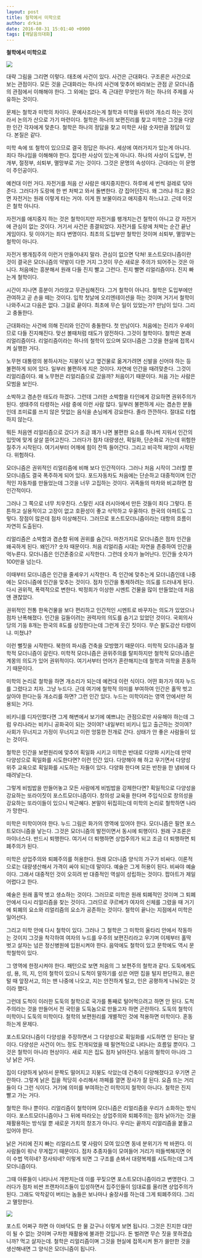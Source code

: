 ```yaml
---
layout: post
title: 철학에서 미학으로
author: drkim
date: 2016-08-31 15:01:40 +0900
tags: [깨달음의대화]
---
```

**철학에서 미학으로**

  




![](/files/attach/images/198/778/746/10.jpg)   


  


대략 그림을 그리면 이렇다. 태초에 사건이 있다. 사건은 근대화다. 구조론은 사건으로 보는 관점이다. 모든 것을 근대화라는 하나의 사건에 맞추어 바라보는 관점 곧 모더니즘의 관점에서 이해해야 한다. 그 외에는 없다. 즉 근대란 무엇인가 하는 하나의 주제를 사유하는 것이다. 

  


문제는 철학과 미학의 차이다. 문예사조라는게 철학과 미학을 뒤섞어 개소리 하는 것이라서 논의가 산으로 가기 마련이다. 철학은 하나의 보편진리를 찾고 미학은 그것을 다양한 인간 각자에게 맞춘다. 철학은 하나의 정답을 찾고 미학은 사람 숫자만큼 정답이 있다. 본질은 같다. 

  


미학 속에 또 철학이 있으므로 결국 정답은 하나다. 세상에 여러가지가 있는게 아니다. 죄다 하나임을 이해해야 한다. 잡다한 사상이 있는게 아니다. 하나의 사상이 도입부, 전개부, 절정부, 쇠퇴부, 멸망부로 가는 것이다. 그것은 문명의 속성이다. 근대라는 이 문명이 주인공이다. 

  


예컨대 이런 거다. 자전거를 처음 산 사람은 애지중지한다. 하루에 세 번씩 걸레로 닦아준다. 그러다가 도랑에 한 번 처박고 와서 돌변한다. 걍 집어던진다. 왜 그러냐 하고 물으면 자전거는 원래 이렇게 타는 거야. 이게 뭔 보물이라고 애지중지 하느냐고. 근데 이것은 철학 아니다. 

  


자전거를 애지중지 하는 것은 철학이지만 자전거를 팽개치는건 철학이 아니고 걍 자전거에 관심이 없는 것이다. 거기서 사건은 종결되었다. 자전거를 도랑에 처박는 순간 끝난 게임이다. 뒷 이야기는 죄다 변명이다. 최초의 도입부만 철학인 것이며 쇠퇴부, 멸망부는 철학이 아니다. 

  


자전거 팽개침주의 이런거 만들어내지 말라. 관심이 없으면 닥쳐! 포스트모더니즘이란 것이 결국은 모더니즘의 약발이 다한 거지 그것이 무슨 새로운 주의가 되어주는 것은 아니다. 처음에는 흥분해서 원래 다들 진지 빨고 그런다. 진지 빨면 리얼리즘이다. 진지 빠는게 철학이다. 

  


시간이 지나면 흥분이 가라앉고 무관심해진다. 그거 철학이 아니다. 철학은 도입부에만 관여하고 곧 손을 떼는 것이다. 입학 첫날에 오리엔테이션을 하는 것이며 거기서 철학이 나와주시고 다음은 없다. 그걸로 끝이다. 최초에 무슨 일이 있었는가? 만남이 있다. 그리고 충돌한다. 

  


근대화라는 사건에 의해 진리와 인간이 충돌한다. 첫 만남이다. 처음에는 진리가 우세이므로 다들 진지해진다. 맞선 볼때처럼 태도가 얌전하다. 그것이 철학이다. 철학은 본래 리얼리즘이다. 리얼리즘이라는 하나의 철학이 있으며 모더니즘은 그것을 현실에 접목시켜 실행한 거다. 

  


노무현 대통령의 봉하사저는 지붕이 낮고 옆건물로 옮겨가려면 신발을 신어야 하는 등 불편하게 되어 있다. 일부러 불편하게 지은 것이다. 자연에 인간을 때려맞춘다. 그것이 리얼리즘이다. 왜 노무현은 리얼리즘으로 갔을까? 처음이기 때문이다. 처음 가는 사람은 모범을 보인다. 

  


소박하고 겸손한 태도라 하겠다. 그런데 그러한 소박함을 타인에게 강요하면 권위주의가 된다. 생태주의 타령하는 사람 중에 이런 사람 많다. 일부러 불편하게 사는 겸손한 분들인데 조미료를 쓰지 않은 맛없는 음식을 손님에게 강요한다. 졸라 깐깐하다. 절대로 타협하지 않는다. 

  


뭐든 처음엔 리얼리즘으로 갔다가 조금 꽤가 나면 불편한 요소를 하나씩 지워서 인간의 입맛에 맞게 살살 뜯어고친다. 그러다가 점차 대량생산, 획일화, 단순화로 가는데 위험한 질주가 시작된다. 여기서부터 어깨에 힘이 잔뜩 들어간다. 그리고 비극적 재앙이 시작된다. 위험하다. 

  


모더니즘은 권위적인 리얼리즘에 비해 보다 인간적이다. 그러나 처음 시작이 그러할 뿐 모더니즘도 결국 폭주하게 되어 있다. 포드자동차도 처음에는 단순하고 대중적이며 인간적인 자동차를 만들었는데 그것을 너무 고집하는 것이다. 귀족들의 마차와 비교하면 참 인간적이다. 

  


그러나 그 쪽으로 너무 치우친다. 스탈린 시대 러시아에서 만든 것들이 죄다 그렇다. 튼튼하고 실용적이고 고장이 없고 호환성이 좋고 삭막하고 우울하다. 한국의 아파트도 그렇다. 장점이 많은데 점차 이상해진다. 그러므로 포스트모더니즘이라는 대항의 흐름이 자연히 도출된다. 

  


리얼리즘은 소박함과 겸손함 뒤에 권위를 숨긴다. 마찬가지로 모더니즘은 점차 인간을 왜곡하게 된다. 왜인가? 숫자 때문이다. 처음 리얼리즘 시대는 자연을 존중하여 인간을 억누른다. 모더니즘은 인간존중으로 시작한다. 그런데 숫자가 늘어난다. 인간들 숫자가 100만을 넘는다. 

  


이때부터 모더니즘은 인간을 줄세우기 시작한다. 즉 인간에 맞추는게 모더니즘인데 나중에는 모더니즘에 인간을 맞추는 것이다. 점차 인간을 통제하려는 의도를 드러내게 된다. 다시 권위적, 폭력적으로 변한다. 박정희가 이상한 시멘트 건물을 많이 만들었는데 처음엔 괜찮았다. 

  


권위적인 전통 한옥건물을 보다 편리하고 인간적인 시멘트로 바꾸자는 의도가 있었으나 점차 난폭해졌다. 인간을 길들이려는 권력자의 의도를 숨기고 있었던 것이다. 국회의사당의 기둥 8개는 한국의 8도를 상징한다는데 그런게 웃긴 짓이다. 무슨 팔도강산 타령이냐. 미쳤냐? 

  


이런 뻘짓을 시작한다. 북한의 파시즘 건축을 모방했기 때문이다. 미학적 모더니즘과 철학적 모더니즘이 갈린다. 미학적 모더니즘은 권위주의를 탈피하지만 철학적 모더니즘은 계몽의 의도가 있어 권위적이다. 여기서부터 언어가 혼란해지는데 철학과 미학을 혼동하기 때문이다. 

  


미학의 논리로 철학을 하면 개소리가 되는데 예컨대 이런 식이다. 어떤 화가가 여자 누드를 그렸다고 치자. 그냥 누드다. 근데 여기에 철학적 의미를 부여하여 인간은 홀딱 벗고 살아야 한다는둥 개소리를 하면? 그런 인간 있다. 누드는 미학이라는 영역 안에서만 허용되는 거다. 

  


비키니를 디자인했다면 그게 해변에서 보기에 예쁘냐는 관점으로만 사유해야 하는데 그럼 우리나라는 비키니 공화국이 되는 것이여? 내일부터 비키니 입고 출근하는 것이여? 사회가 무너지고 가정이 무너지고 이런 엉뚱한 전개로 간다. 상태가 안 좋은 사람들이 있는 것이다. 

  


철학은 인간을 보편원리에 맞추어 획일화 시키고 미학은 반대로 다양화 시키는데 만약 다양성으로 획일화를 시도한다면? 이런 인간 있다. 다양해야 해 하고 우기면서 다양성 위주 교육으로 획일화를 시도하는 자들이 있다. 다양화 한다며 모든 반찬을 한 냄비에 다 때려넣는다. 

  


그렇게 비빔밥을 만들어놓고 모든 사람에게 비빔밥을 강제한다면? 획일적으로 다양성을 강요하는 또라이짓이 포스트모더니즘이다. 창의성 교육을 한다며 주입식으로 창의성을 강요하는 또라이들이 있으니 박근혜다. 본말이 뒤집히는데 미학의 논리로 철학하면 나라가 망한다. 

  


미학은 미학이어야 한다. 누드 그림은 화가의 영역에 있어야 한다. 모더니즘은 필연 포스트모더니즘을 낳는다. 그것은 모더니즘의 발전이면서 동시에 퇴행이다. 원래 구조론은 마이너스다. 반드시 퇴행한다. 여기서 더 퇴행하면 상업주의가 되고 조금 더 퇴행하면 퇴폐주의가 된다. 

  


미학은 상업주의와 퇴폐주의를 허용한다. 원래 모더니즘 양식의 가구가 비싸다. 이론적으로는 대량생산해서 가격이 싸야 되는데 말이다. 예술은 그게 허용이 된다. 비싸야 예술이다. 그래서 대중적인 것이 오히려 반 대중적인 역설이 성립하는 것이다. 팝아트가 제일 어렵다고 한다. 

  


예술은 원래 홀딱 벗고 생쇼하는 것이다. 그러므로 미학은 원래 퇴폐적인 것이며 그 퇴폐 안에서 다시 리얼리즘을 찾는 것이다. 그러므로 쿠르베가 여자의 신체를 그렸을 때 거기에 퇴폐의 요소와 리얼리즘의 요소가 공존하는 것이다. 철학이 끝나는 지점에서 미학은 일어선다. 

  


그리고 미학 안에 다시 철학이 있다. 그러나 그 철학은 그 미학의 울타리 안에서 작동하는 것이지 그것을 착각하여 여자의 누드를 우주의 보편진리라고 우기며 이제부터 홀딱 벗고 살자는 넘은 정신병원에 입원시켜야 한다. 음악에도 철학이 있고 문학에도 역시 문학철학이 있다. 

  


그 영역에 한정시켜야 한다. 패턴으로 보면 처음의 그 보편주의 철학과 같다. 도둑에게도 성, 용, 의, 지, 인의 철학이 있으니 도척이 말하기를 성은 어떤 집을 털지 판단하고, 용은 털 때 앞장서고, 의는 맨 나중에 나오고, 지는 안전하게 털고, 인은 공평하게 나눠갖는 것이라 했다. 

  


그런데 도척이 이러한 도둑의 철학으로 국가를 통째로 털어먹으려고 하면 안 된다. 도척주의라는 것을 만들어서 전 국민을 도둑놈으로 만들고자 하면 곤란하다. 도둑의 철학이 미학이니 도둑의 미학이다. 철학의 보편원리를 개별적인 것에 적용하면 미학이다. 혼동하는게 문제다. 

  


포스트모더니즘이 다양성을 주장하면서 그 다양성으로 획일화를 시도하면 안 된다는 말이다. 다양성은 사건이 어느 정도 전개되었을 때 필연적으로 나타나는 흐름일 뿐이다. 그것은 철학이 아니라 현상이다. 새로 지은 집도 점차 낡아진다. 낡음의 철학이 아니라 그냥 낡은 거다. 

  


집이 다양하게 낡아서 문짝도 떨어지고 지붕도 삭았는데 건축이 다양해졌다고 우기면 곤란하다. 그렇게 낡은 집을 적당히 수리해서 까페를 열면 장사가 잘 된다. 요즘 뜨는 거리들이 다 그런 식이다. 거기에 의미를 부여하는건 미학이지 철학이 아니다. 철학은 진지 빨고 가는 거다. 

  


철학은 하나 뿐이다. 리얼리즘이 철학이며 모더니즘은 리얼리즘을 우리가 소화하는 방식이다. 포스트모더니즘이나 그 뒤에 따라오는 상업주의와 퇴폐주의는 점차 낡아가는 것을 재활용하는 방식일 뿐 새로운 가치의 창조가 아니다. 우리는 끝까지 리얼리즘을 붙들고 있어야 한다. 

  


낡은 거리에 진지 빠는 리얼리스트 몇 사람이 모여 있으면 동네 분위기가 싹 바뀐다. 이 사람들이 워낙 무게잡기 때문이다. 점차 추종자들이 모여들어 거리가 떠들썩해지면 어 이 수법 먹히네? 장사되네? 이렇게 되면 그 구조를 손봐서 대량복제를 시도하는데 그게 모더니즘이다. 

  


그때 아류들이 나타나서 개판치는데 이를 꾸짖으면 포스트모더니즘이라고 변명한다. 그러다가 점차 비싼 프랜차이즈들이 입성하면서 집주인들이 임대료를 올리면 상업주의가 된다. 그래도 악착같이 버티는 놈들은 보나마나 술장사를 하는데 그게 퇴폐주의다. 그리고 멸망한다. 

  



![](/files/attach/images/198/778/746/555.jpg)   


  


포스트 어쩌구 하면 아 이바닥도 한 물 갔구나 이렇게 보면 됩니다. 그것은 진지한 대안이 될 수 없는 것이며 구차한 재활용에 불과한 것입니다. 돈 벌려면 무슨 짓을 못하겠습니까? 먹고 살자는데. 철학은 리얼리즘이며 그것을 현실에 접목시켜 뭔가 쓸만한 것을 생산해내면 그 양식은 모더니즘이 됩니다.